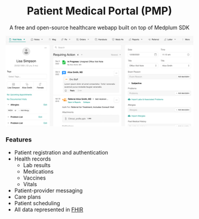<h1 align="center">Patient Medical Portal (PMP)</h1>
<p align="center">A free and open-source healthcare webapp built on top of Medplum SDK</p>


![Patient Medical Portal (PMP) Screenshot](screenshot.png)

### Features
- Patient registration and authentication
- Health records
  - Lab results
  - Medications
  - Vaccines
  - Vitals
- Patient-provider messaging
- Care plans
- Patient scheduling
- All data represented in [FHIR](https://hl7.org/FHIR/)
